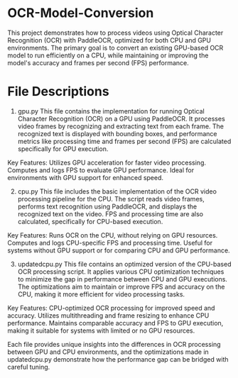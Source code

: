 # OCR-Model-Conversion
This project demonstrates how to process videos using Optical Character Recognition (OCR) with PaddleOCR, optimized for both CPU and GPU environments. The primary goal is to convert an existing GPU-based OCR model to run efficiently on a CPU, while maintaining or improving the model's accuracy and frames per second (FPS) performance.

# File Descriptions

1. gpu.py
This file contains the implementation for running Optical Character Recognition (OCR) on a GPU using PaddleOCR. It processes video frames by recognizing and extracting text from each frame. The recognized text is displayed with bounding boxes, and performance metrics like processing time and frames per second (FPS) are calculated specifically for GPU execution.

Key Features:
Utilizes GPU acceleration for faster video processing.
Computes and logs FPS to evaluate GPU performance.
Ideal for environments with GPU support for enhanced speed.

2. cpu.py
This file includes the basic implementation of the OCR video processing pipeline for the CPU. The script reads video frames, performs text recognition using PaddleOCR, and displays the recognized text on the video. FPS and processing time are also calculated, specifically for CPU-based execution.

Key Features:
Runs OCR on the CPU, without relying on GPU resources.
Computes and logs CPU-specific FPS and processing time.
Useful for systems without GPU support or for comparing CPU and GPU performance.

3. updatedcpu.py
This file contains an optimized version of the CPU-based OCR processing script. It applies various CPU optimization techniques to minimize the gap in performance between CPU and GPU executions. The optimizations aim to maintain or improve FPS and accuracy on the CPU, making it more efficient for video processing tasks.

Key Features:
CPU-optimized OCR processing for improved speed and accuracy.
Utilizes multithreading and frame resizing to enhance CPU performance.
Maintains comparable accuracy and FPS to GPU execution, making it suitable for systems with limited or no GPU resources.

Each file provides unique insights into the differences in OCR processing between GPU and CPU environments, and the optimizations made in updatedcpu.py demonstrate how the performance gap can be bridged with careful tuning.

